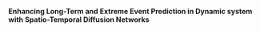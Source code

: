 ****Enhancing Long-Term and Extreme Event Prediction in Dynamic system with Spatio-Temporal Diffusion Networks****

